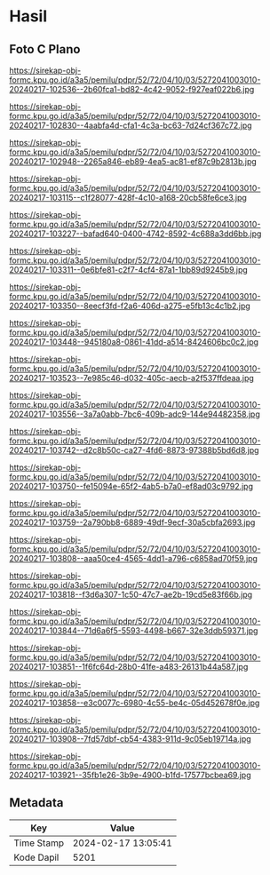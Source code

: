 # Hasil

## Foto C Plano

https://sirekap-obj-formc.kpu.go.id/a3a5/pemilu/pdpr/52/72/04/10/03/5272041003010-20240217-102536--2b60fca1-bd82-4c42-9052-f927eaf022b6.jpg

https://sirekap-obj-formc.kpu.go.id/a3a5/pemilu/pdpr/52/72/04/10/03/5272041003010-20240217-102830--4aabfa4d-cfa1-4c3a-bc63-7d24cf367c72.jpg

https://sirekap-obj-formc.kpu.go.id/a3a5/pemilu/pdpr/52/72/04/10/03/5272041003010-20240217-102948--2265a846-eb89-4ea5-ac81-ef87c9b2813b.jpg

https://sirekap-obj-formc.kpu.go.id/a3a5/pemilu/pdpr/52/72/04/10/03/5272041003010-20240217-103115--c1f28077-428f-4c10-a168-20cb58fe6ce3.jpg

https://sirekap-obj-formc.kpu.go.id/a3a5/pemilu/pdpr/52/72/04/10/03/5272041003010-20240217-103227--bafad640-0400-4742-8592-4c688a3dd6bb.jpg

https://sirekap-obj-formc.kpu.go.id/a3a5/pemilu/pdpr/52/72/04/10/03/5272041003010-20240217-103311--0e6bfe81-c2f7-4cf4-87a1-1bb89d9245b9.jpg

https://sirekap-obj-formc.kpu.go.id/a3a5/pemilu/pdpr/52/72/04/10/03/5272041003010-20240217-103350--8eecf3fd-f2a6-406d-a275-e5fb13c4c1b2.jpg

https://sirekap-obj-formc.kpu.go.id/a3a5/pemilu/pdpr/52/72/04/10/03/5272041003010-20240217-103448--945180a8-0861-41dd-a514-8424606bc0c2.jpg

https://sirekap-obj-formc.kpu.go.id/a3a5/pemilu/pdpr/52/72/04/10/03/5272041003010-20240217-103523--7e985c46-d032-405c-aecb-a2f537ffdeaa.jpg

https://sirekap-obj-formc.kpu.go.id/a3a5/pemilu/pdpr/52/72/04/10/03/5272041003010-20240217-103556--3a7a0abb-7bc6-409b-adc9-144e94482358.jpg

https://sirekap-obj-formc.kpu.go.id/a3a5/pemilu/pdpr/52/72/04/10/03/5272041003010-20240217-103742--d2c8b50c-ca27-4fd6-8873-97388b5bd6d8.jpg

https://sirekap-obj-formc.kpu.go.id/a3a5/pemilu/pdpr/52/72/04/10/03/5272041003010-20240217-103750--fe15094e-65f2-4ab5-b7a0-ef8ad03c9792.jpg

https://sirekap-obj-formc.kpu.go.id/a3a5/pemilu/pdpr/52/72/04/10/03/5272041003010-20240217-103759--2a790bb8-6889-49df-9ecf-30a5cbfa2693.jpg

https://sirekap-obj-formc.kpu.go.id/a3a5/pemilu/pdpr/52/72/04/10/03/5272041003010-20240217-103808--aaa50ce4-4565-4dd1-a796-c6858ad70f59.jpg

https://sirekap-obj-formc.kpu.go.id/a3a5/pemilu/pdpr/52/72/04/10/03/5272041003010-20240217-103818--f3d6a307-1c50-47c7-ae2b-19cd5e83f66b.jpg

https://sirekap-obj-formc.kpu.go.id/a3a5/pemilu/pdpr/52/72/04/10/03/5272041003010-20240217-103844--71d6a6f5-5593-4498-b667-32e3ddb59371.jpg

https://sirekap-obj-formc.kpu.go.id/a3a5/pemilu/pdpr/52/72/04/10/03/5272041003010-20240217-103851--1f6fc64d-28b0-41fe-a483-26131b44a587.jpg

https://sirekap-obj-formc.kpu.go.id/a3a5/pemilu/pdpr/52/72/04/10/03/5272041003010-20240217-103858--e3c0077c-6980-4c55-be4c-05d452678f0e.jpg

https://sirekap-obj-formc.kpu.go.id/a3a5/pemilu/pdpr/52/72/04/10/03/5272041003010-20240217-103908--7fd57dbf-cb54-4383-911d-9c05eb19714a.jpg

https://sirekap-obj-formc.kpu.go.id/a3a5/pemilu/pdpr/52/72/04/10/03/5272041003010-20240217-103921--35fb1e26-3b9e-4900-b1fd-17577bcbea69.jpg


## Metadata

| Key        | Value               |
| ---------- | ------------------- |
| Time Stamp | 2024-02-17 13:05:41 |
| Kode Dapil | 5201                |



